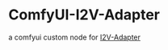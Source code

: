 # ComfyUI-I2V-Adapter
a comfyui custom node for [I2V-Adapter](https://github.com/KwaiVGI/I2V-Adapter)
